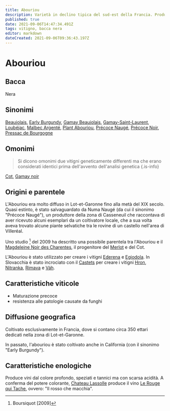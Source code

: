 ```yaml
---
title: Abouriou
description: Varietà in declino tipica del sud-est della Francia. Produce vini spiccatamente tannici
published: true
date: 2021-09-06T14:47:34.491Z
tags: vitigno, bacca nera
editor: markdown
dateCreated: 2021-09-06T09:36:43.197Z
---
```


# Abouriou

## Bacca
Nera
## Sinonimi
[Beaujolais](/vitigni/bacca-nera/beaujolais), [Early Burgundy](/vitigni/bacca-nera/early-burgundy), [Gamay Beaujolais](/vitigni/bacca-nera/gamay-beaujolais), [Gamay-Saint-Laurent](/vitigni/bacca-nera/gamay-saint-laurent), [Loubéjac](/vitigni/bacca-nera/loubejac), [Malbec Argenté](/vitigni/bacca-nera/malbel-argente), [Plant Abouriou](/vitigni/bacca-nera/plant-abouriou), [Précoce Naugé](/vitigni/bacca-nera/precoce-nauge), [Précoce Noir](/vitigni/bacca-nera/precoce-noir), [Pressac de Bourgogne](/vitigni/bacca-nera/pressac-de-bourgogne)

## Omonimi
> Si dicono omonimi due vitigni geneticamente differenti ma che erano considerati identici prima dell'avvento dell'analisi genetica
{.is-info}

[Cot](/vitigni/bacca-nera/cot), [Gamay noir](/vitigni/bacca-nera/gamay-noir)

## Origini e parentele
L'Abouriou era molto diffuso in Lot-et-Garonne fino alla metà del XIX secolo. Quasi estinto, è stato salvaguardato da Numa Naugé (da cui il sinonimo "Précoce Naugé"), un produttore della zona di Casseneuil che raccontava di aver ricevuto alcuni esemplari da un coltivatore locale, che a sua volta aveva trovato alcune piante selvatiche tra le rovine di un castello nell'area di Villeréal.

Uno studio [^1] del 2009 ha descritto una possibile parentela tra l'Abouriou e il [Magdeleine Noir des Charentes](/vitigni/bacca-nera/magdeleine-noir-des-charentes), il progenitore del [Merlot](/vitigni/Francia/bacca-nera/merlot) e del Cot.

L'Abouriou è stato utilizzato per creare i vitigni [Ederena](/vitigni/bacca-nera/ederena) e [Egiodola](/vitigni/bacca-nera/egiodola). In Slovacchia è stato incrociato con il [Castets](/vitigni/bacca-nera/castets) per creare i vitigni [Hron](/vitigni/bacca-nera/hron), [Nitranka](/vitigni/bacca-nera/nitranka), [Rimava](/vitigni/bacca-nera/rimava) e [Váh](/vitigni/bacca-nera/vah).
 
[^1]: Boursiquot [2009]

## Caratteristiche viticole
- Maturazione precoce
- resistenza alle patologie causate da funghi

## Diffusione geografica
Coltivato esclusivamente in Francia, dove si contano circa 350 ettari dedicati nella zona di Lot-et-Garonne. 

In passato, l'abouriou è stato coltivato anche in California (con il sinonimo "Early Burgundy").

## Caratteristiche enologiche
Produce vini dal colore profondo, speziati e tannici ma con scarsa acidità. A conferma del potere colorante, [Chateau Lassolle](/produttori/francia/graves/chateau-lassolle) produce il vino [Le Rouge qui Tache](/vini/francia/graves/rossi/le-rouge-qui-tache), ovvero: "Il rosso che macchia".